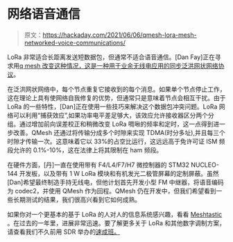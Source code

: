 # 网络语音通信

> 原文：<https://hackaday.com/2021/06/06/qmesh-lora-mesh-networked-voice-communications/>

LoRa 非常适合长距离发送短数据包，但通常不适合语音通信。[Dan Fay]正在寻求用[q mesh 改变这种情况，这是一种用于业余无线电应用的同步泛洪网状网络协议](https://hackaday.io/project/161491-qmesh-a-lora-based-voice-mesh-network)。

在泛洪网状网络中，每个节点重复它接收到的每个消息。如果单个节点停止工作，这在理论上具有使网络自我修复的优势，但通常只是意味着节点会相互干扰。由于 LoRa 的一些特性，[Dan]正在使用一些技巧来解决这个数据包冲突问题。LoRa 网络可以利用“捕获效应”,如果功率电平差足够大，该效应允许接收器区分两个分组。通过增加前向误差校正和稍微改变 LoRa 啁啾的频率和定时，这一点得到进一步改善。QMesh 还通过将传输分成多个时隙来实现 TDMA(时分多址),并且每三个时隙才传输一次。这意味着它以 33%的占空比运行，这远远高于免许可证 ISM 频段允许的 0.1%-10%，这在法律上将其限制在 ham 频段。

在硬件方面，[丹]一直在使用带有 F4/L4/F7/H7 微控制器的 STM32 NUCLEO-144 开发板，以及带有 1 W LoRa 模块和有机发光二极管屏幕的定制屏蔽。虽然[Dan]希望最终制造手持无线电，但他计划首先开发小型 FM 中继器，将语音编码为 codec2，并使用 QMesh 作为回程。QMesh 仍在开发中，但我们希望看到一些长期测试的结果，我们很高兴看到它如何成熟。

如果你对一个更基本的基于 LoRa 的人对人的信息系统感兴趣，看看 [Meshtastic](https://hackaday.com/2020/02/26/lora-mesh-network-with-off-the-shelf-hardware/) 。在过去的一年里，进展非常迅速。要了解更多关于 LoRa 和其他数字调制方案，请查看我们不久前用 SDR 举办的[速成班。](https://hackaday.com/2020/01/28/rf-modulation-crash-course-for-hackers/)